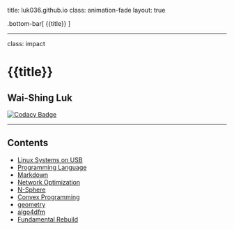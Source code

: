 title: luk036.github.io
class: animation-fade
layout: true

<!-- This slide will serve as the base layout for all your slides -->
.bottom-bar[
  {{title}}
]

---

class: impact

# {{title}}
## Wai-Shing Luk

[![Codacy Badge](https://api.codacy.com/project/badge/Grade/8f6a673d3177482b9b1d7b77995f0844)](https://app.codacy.com/app/luk036/luk036.github.io?utm_source=github.com&utm_medium=referral&utm_content=luk036/luk036.github.io&utm_campaign=badger)

---

## Contents

- [Linux Systems on USB](flows/index.html)
- [Programming Language](proglang/index.html)
- [Markdown](markdown/index.html)
- [Network Optimization](netoptim/quickstart.html)
- [N-Sphere](n-sphere/intro.pdf)
- [Convex Programming](cvx/index.html)
- [geometry](projgeom/index.html)
- [algo4dfm](algo4dfm/index.html)
- [Fundamental Rebuild](fun/index.html)
